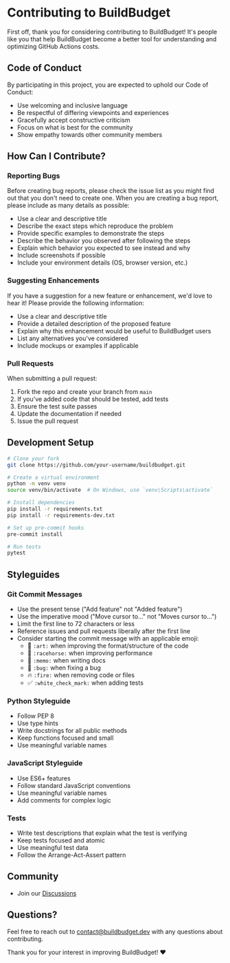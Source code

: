 # Contributing to BuildBudget

First off, thank you for considering contributing to BuildBudget! It's people like you that help BuildBudget become a
better tool for understanding and optimizing GitHub Actions costs.

## Code of Conduct

By participating in this project, you are expected to uphold our Code of Conduct:

- Use welcoming and inclusive language
- Be respectful of differing viewpoints and experiences
- Gracefully accept constructive criticism
- Focus on what is best for the community
- Show empathy towards other community members

## How Can I Contribute?

### Reporting Bugs

Before creating bug reports, please check the issue list as you might find out that you don't need to create one. When
you are creating a bug report, please include as many details as possible:

* Use a clear and descriptive title
* Describe the exact steps which reproduce the problem
* Provide specific examples to demonstrate the steps
* Describe the behavior you observed after following the steps
* Explain which behavior you expected to see instead and why
* Include screenshots if possible
* Include your environment details (OS, browser version, etc.)

### Suggesting Enhancements

If you have a suggestion for a new feature or enhancement, we'd love to hear it! Please provide the following
information:

* Use a clear and descriptive title
* Provide a detailed description of the proposed feature
* Explain why this enhancement would be useful to BuildBudget users
* List any alternatives you've considered
* Include mockups or examples if applicable

### Pull Requests

When submitting a pull request:

1. Fork the repo and create your branch from `main`
2. If you've added code that should be tested, add tests
3. Ensure the test suite passes
4. Update the documentation if needed
5. Issue the pull request

## Development Setup

```bash
# Clone your fork
git clone https://github.com/your-username/buildbudget.git

# Create a virtual environment
python -m venv venv
source venv/bin/activate  # On Windows, use `venv\Scripts\activate`

# Install dependencies
pip install -r requirements.txt
pip install -r requirements-dev.txt

# Set up pre-commit hooks
pre-commit install

# Run tests
pytest
```

## Styleguides

### Git Commit Messages

* Use the present tense ("Add feature" not "Added feature")
* Use the imperative mood ("Move cursor to..." not "Moves cursor to...")
* Limit the first line to 72 characters or less
* Reference issues and pull requests liberally after the first line
* Consider starting the commit message with an applicable emoji:
    * 🎨 `:art:` when improving the format/structure of the code
    * 🐎 `:racehorse:` when improving performance
    * 📝 `:memo:` when writing docs
    * 🐛 `:bug:` when fixing a bug
    * 🔥 `:fire:` when removing code or files
    * ✅ `:white_check_mark:` when adding tests

### Python Styleguide

* Follow PEP 8
* Use type hints
* Write docstrings for all public methods
* Keep functions focused and small
* Use meaningful variable names

### JavaScript Styleguide

* Use ES6+ features
* Follow standard JavaScript conventions
* Use meaningful variable names
* Add comments for complex logic

### Tests

* Write test descriptions that explain what the test is verifying
* Keep tests focused and atomic
* Use meaningful test data
* Follow the Arrange-Act-Assert pattern

## Community

* Join our [Discussions](https://github.com/buildbudget/buildbudget/discussions)

## Questions?

Feel free to reach out to contact@buildbudget.dev with any questions about contributing.

Thank you for your interest in improving BuildBudget! ❤️
